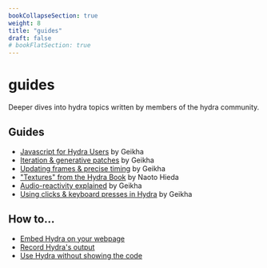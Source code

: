 ```yaml
---
bookCollapseSection: true
weight: 8
title: "guides"
draft: false
# bookFlatSection: true
---
```


# guides
Deeper dives into hydra topics written by members of the hydra community.

## Guides

* [Javascript for Hydra Users](javascript) by Geikha
* [Iteration & generative patches](automatic-patches) by Geikha
* [Updating frames & precise timing](frames-and-timing) by Geikha
* ["Textures" from the Hydra Book](textures) by Naoto Hieda
* [Audio-reactivity explained](audio) by Geikha
* [Using clicks & keyboard presses in Hydra](event-listeners) by Geikha

## How to...
* [Embed Hydra on your webpage](how-to/hydra-in-a-webpage)
* [Record Hydra's output](how-to/record-hydra-output)
* [Use Hydra without showing the code](how-to/use-hydra-without-showing-code)

<!-- #### Foreword
* why is it called hydra?
* live coding community and open-source sofware
#### Hydra techniques
* Color
* Modulation
* Masking and layers
* Feedback

#### Useful Javascript functions
#### Extending hydra
* Writing custom glsl

#### External libraries
* hydra + p5
* hydra + THREE.js
* hydra + AFrame
#### Live performance -->

<!-- #### Developing and Contributing
* [overview](contributing)
* [hydra-synth](contributing/synth)
* [hydra-editor](contributing/editor)
* [hydra-server](contributing/server) -->
